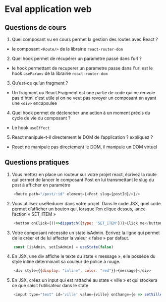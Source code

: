 # Eval application web
## Questions de cours
1. Quel composant vu en cours permet la gestion des routes avec React ?
- le composant `<Route/>` de la librairie `react-router-dom`
2. Quel hook permet de récupérer un paramètre passé dans l’url ?
- le hook permettant de recuperer un parametre passe dans l'url est le hook `useParams` de la librairie `react-router-dom`
3. Qu’est-ce qu’un fragment ?
- Un fragment ou React.Fragment est une partie de code qui ne renvoie pas d'html c'est utile si on ne veut pas revoyer un composant en ayant une `<div>` encapsulee
4. Quel hook permet de déclencher une action à un moment précis du cycle de vie du composant ?
- Le hook `useEffect`
5. React manipule-t-il directement le DOM de l’application ? expliquez ?
- React ne manipule pas directement le DOM, il manipule un DOM virtuel

## Questions pratiques
1. Vous mettez en place un routeur sur votre projet react, écrivez la route qui permet de lancer le composant Post en lui transmettant le slug du post à afficher en paramètre
```js
    <Route path="/post/:id" element={<Post slug={postId}/>}/>
```
2. Vous utilisez useReducer dans votre projet. Dans le code JSX, quel code permet d’afficher un bouton qui, lorsque l’on clique dessus, lance l’action « SET_ITEM »
```js
    <button onClick={()=>dispatch({type: 'SET_ITEM'})}>Click me</button>
```
3. Votre composant nécessite un state isAdmin. Ecrivez la ligne qui permet de le créer et de lui affecter la valeur « false » par dafaut.
```js
    const [isAdmin, setIsAdmin] = useState(false)
```
4. En JSX, une div affiche le texte du state « message », elle possède du style inline déterminant sa couleur de police à rouge.
```js
    <div style={{display: "inline", color: "red"}}>{message}</div>
```
5. En JSX, créez un input qui est rattaché au state « ville » et qui stockera ce que saisit l’utilisateur dans le state
```js
    <input type="text" id='ville' value={ville} onChange={e => setVille(e.target.value)}/>
```
